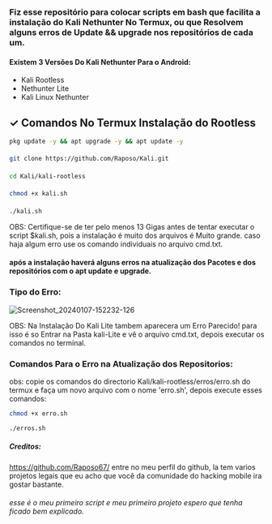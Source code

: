 ### Fiz esse repositório para colocar scripts em bash que facilita a instalação do Kali Nethunter No Termux, ou que Resolvem alguns erros de Update && upgrade nos repositórios de cada um.
#### Existem 3 Versões Do Kali Nethunter Para o Android:
+ Kali Rootless
+ Nethunter Lite
+ Kali Linux Nethunter
## ✓ Comandos No Termux Instalação do Rootless

```bash
pkg update -y && apt upgrade -y && apt update -y
```
####

```bash
git clone https://github.com/Raposo/Kali.git
```
####
```bash
cd Kali/kali-rootless
```
####
```bash
chmod +x kali.sh
```
####
```bash
./kali.sh
```
OBS: Certifique-se de ter pelo menos 13 Gigas antes de tentar executar o script $kali.sh, pois a instalação é muito dos arquivos é Muito grande. caso haja algum erro use os comando individuais no arquivo cmd.txt.

#### após a instalação haverá alguns erros na atualização dos Pacotes e dos repositórios com o apt update e upgrade.
### Tipo do Erro:
![Screenshot_20240107-152232-126](https://github.com/Raposo67/Kali/assets/114825370/52e819f0-77f6-4053-80bd-a0147a7aea08)

OBS: Na Instalação Do Kali Lite tambem aparecera um Erro Parecido!
para isso é so Entrar na Pasta kali-Lite e vê o arquivo cmd.txt, depois executar os comandos no terminal.

### Comandos Para o Erro na Atualização dos Repositorios:
obs: copie os comandos do directorio Kali/kali-rootless/erros/erro.sh do termux e faça um novo arquivo com o nome 'erro.sh', depois execute esses comandos:
```bash
chmod +x erro.sh
```
```bash
./erros.sh
```
##### Creditos:
https://github.com/Raposo67/ 
entre no meu perfil do github, la tem varios projetos legais que eu acho que você da comunidade do hacking mobile ira gostar bastante.
###### esse é o meu primeiro script e meu primeiro projeto espero que tenha ficado bem explicado.
